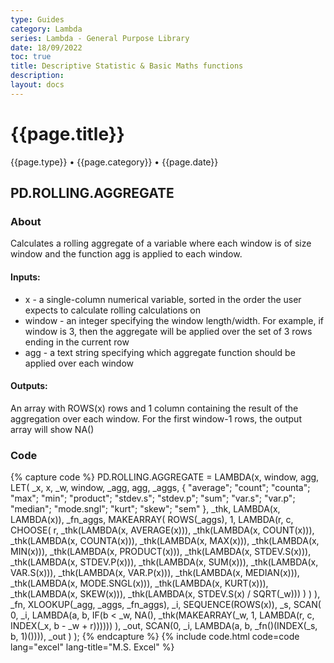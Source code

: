 ```yaml
---
type: Guides
category: Lambda
series: Lambda - General Purpose Library
date: 18/09/2022
toc: true
title: Descriptive Statistic & Basic Maths functions
description: 
layout: docs
---
```


# {{page.title}}
<time class="metadata" style="text-alstyleign:left"> {{page.type}} • {{page.category}} • {{page.date}}</time>

## PD.ROLLING.AGGREGATE

### About

Calculates a rolling aggregate of a variable where each window is of size window and the function agg is applied to each window.

#### Inputs:

  - x - a single-column numerical variable, sorted in the order the user expects to calculate rolling calculations on
  - window - an integer specifying the window length/width. For example, if window is 3, then the aggregate will be applied over the set of 3 rows ending in the current row
  - agg - a text string specifying which aggregate function should be applied over each window

#### Outputs:

  An array with ROWS(x) rows and 1 column containing the result of the aggregation over each window. For the first window-1 rows, the output array will show NA()


### Code

{% capture code %}
PD.ROLLING.AGGREGATE
= LAMBDA(x, window, agg,
    LET(
        _x, x,
        _w, window,
        _agg, agg,
        _aggs, {
            "average";
            "count";
            "counta";
            "max";
            "min";
            "product";
            "stdev.s";
            "stdev.p";
            "sum";
            "var.s";
            "var.p";
            "median";
            "mode.sngl";
            "kurt";
            "skew";
            "sem"
        },
        _thk, LAMBDA(x, LAMBDA(x)),
        _fn_aggs, MAKEARRAY(
            ROWS(_aggs),
            1,
            LAMBDA(r, c,
                CHOOSE(
                    r,
                    _thk(LAMBDA(x, AVERAGE(x))),
                    _thk(LAMBDA(x, COUNT(x))),
                    _thk(LAMBDA(x, COUNTA(x))),
                    _thk(LAMBDA(x, MAX(x))),
                    _thk(LAMBDA(x, MIN(x))),
                    _thk(LAMBDA(x, PRODUCT(x))),
                    _thk(LAMBDA(x, STDEV.S(x))),
                    _thk(LAMBDA(x, STDEV.P(x))),
                    _thk(LAMBDA(x, SUM(x))),
                    _thk(LAMBDA(x, VAR.S(x))),
                    _thk(LAMBDA(x, VAR.P(x))),
                    _thk(LAMBDA(x, MEDIAN(x))),
                    _thk(LAMBDA(x, MODE.SNGL(x))),
                    _thk(LAMBDA(x, KURT(x))),
                    _thk(LAMBDA(x, SKEW(x))),
                    _thk(LAMBDA(x, STDEV.S(x) / SQRT(_w)))
                )
            )
        ),
        _fn, XLOOKUP(_agg, _aggs, _fn_aggs),
        _i, SEQUENCE(ROWS(x)),
        _s, SCAN(
            0,
            _i,
            LAMBDA(a, b, IF(b < _w, NA(), _thk(MAKEARRAY(_w, 1, LAMBDA(r, c, INDEX(_x, b - _w + r))))))
        ),
        _out, SCAN(0, _i, LAMBDA(a, b, _fn()(INDEX(_s, b, 1)()))),
        _out
    )
);
{% endcapture %}
{% include code.html code=code lang="excel" lang-title="M.S. Excel" %}